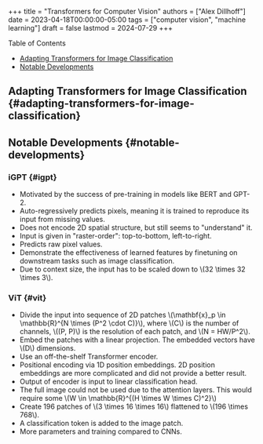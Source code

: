 +++
title = "Transformers for Computer Vision"
authors = ["Alex Dillhoff"]
date = 2023-04-18T00:00:00-05:00
tags = ["computer vision", "machine learning"]
draft = false
lastmod = 2024-07-29
+++

<div class="ox-hugo-toc toc">

<div class="heading">Table of Contents</div>

- [Adapting Transformers for Image Classification](#adapting-transformers-for-image-classification)
- [Notable Developments](#notable-developments)

</div>
<!--endtoc-->



## Adapting Transformers for Image Classification {#adapting-transformers-for-image-classification}


## Notable Developments {#notable-developments}


### iGPT {#igpt}

-   Motivated by the success of pre-training in models like BERT and GPT-2.
-   Auto-regressively predicts pixels, meaning it is trained to reproduce its input from missing values.
-   Does not encode 2D spatial structure, but still seems to "understand" it.
-   Input is given in "raster-order": top-to-bottom, left-to-right.
-   Predicts raw pixel values.
-   Demonstrate the effectiveness of learned features by finetuning on downstream tasks such as image classification.
-   Due to context size, the input has to be scaled down to \\(32 \times 32 \times 3\\).


### ViT {#vit}

-   Divide the input into sequence of 2D patches \\(\mathbf{x}\_p \in \mathbb{R}^{N \times (P^2 \cdot C)}\\), where \\(C\\) is the number of channels, \\((P, P)\\) is the resolution of each patch, and \\(N = HW/P^2\\).
-   Embed the patches with a linear projection. The embedded vectors have \\(D\\) dimensions.
-   Use an off-the-shelf Transformer encoder.
-   Positional encoding via 1D position embeddings. 2D position embeddings are more complicated and did not provide a better result.
-   Output of encoder is input to linear classification head.
-   The full image could not be used due to the attention layers. This would require some \\(W \in \mathbb{R}^{(H \times W \times C)^2}\\)
-   Create 196 patches of \\(3 \times 16 \times 16\\) flattened to \\(196 \times 768\\).
-   A classification token is added to the image patch.
-   More parameters and training compared to CNNs.
